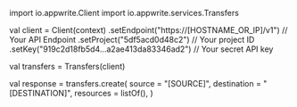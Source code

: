 import io.appwrite.Client
import io.appwrite.services.Transfers

val client = Client(context)
    .setEndpoint("https://[HOSTNAME_OR_IP]/v1") // Your API Endpoint
    .setProject("5df5acd0d48c2") // Your project ID
    .setKey("919c2d18fb5d4...a2ae413da83346ad2") // Your secret API key

val transfers = Transfers(client)

val response = transfers.create(
    source = "[SOURCE]",
    destination = "[DESTINATION]",
    resources = listOf(),
)
